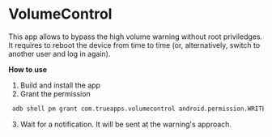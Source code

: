 # VolumeControl

This app allows to bypass the high volume warning without root priviledges. </br>
It requires to reboot the device from time to time (or, alternatively, switch to another user and log in again).

**How to use**
1. Build and install the app
2. Grant the permission 
  ```bash
   adb shell pm grant com.trueapps.volumecontrol android.permission.WRITE_SECURE_SETTINGS
  ```
3. Wait for a notification. It will be sent at the warning's approach.

